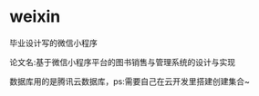 # weixin
<p>
 毕业设计写的微信小程序 
</p>
<p>
 论文名:基于微信小程序平台的图书销售与管理系统的设计与实现
</p>
<p>
 数据库用的是腾讯云数据库，ps:需要自己在云开发里搭建创建集合~
</p>

<p>
<img alt src="https://github.com/xuzhanhao06/weixin/预览1.png" />
 
</p>
